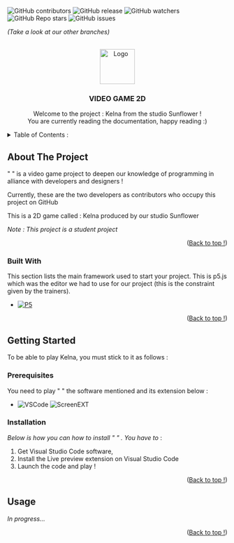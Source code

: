 <a name="readme-top"></a>

![GitHub contributors](https://img.shields.io/github/contributors/IlanOu/projet-jeu-2D?color=0d0&style=for-the-badge)
![GitHub release](https://img.shields.io/github/v/release/IlanOu/projet-jeu-2D?style=for-the-badge)
![GitHub watchers](https://img.shields.io/github/watchers/IlanOu/projet-jeu-2D?style=for-the-badge)
![GitHub Repo stars](https://img.shields.io/github/stars/IlanOu/projet-jeu-2D?color=%23fa0&style=for-the-badge)
![GitHub issues](https://img.shields.io/github/issues/IlanOu/projet-jeu-2D?style=for-the-badge)

*(Take a look at our other branches)*


<!-- LOGO -->
<br />
<div align="center">
    
  <img src="https://dejpknyizje2n.cloudfront.net/svgcustom/clipart/preview/vibrant-sunflower-sticker-30284-550x550.png" alt="Logo" width="80" height="80">

  <h3 align="center">VIDEO GAME 2D</h3>

  <p align="center">
    Welcome to the project : Kelna from the studio Sunflower !
    <br>
    You are currently reading the documentation, happy reading :)
  </p>
</div>



<!-- TABLE  -->
<details>
  <summary>Table of Contents :</summary>
  <ol>
    <li>
      <a href="#about-the-project">About The Project</a>
      <ul>
        <li><a href="#built-with">Built With</a></li>
      </ul>
    </li>
    <li>
      <a href="#getting-started">Getting Started</a>
      <ul>
        <li><a href="#prerequisites">Prerequisites</a></li>
        <li><a href="#installation">Installation</a></li>
      </ul>
    </li>
    <li><a href="#usage">Usage</a></li>
  </ol>
</details>



<!-- ABOUT THE PROJECT -->
## About The Project

<!--[![Product Name Screen Shot](images/screenshot.png)  -->

" " is a video game project to deepen our knowledge of programming in alliance with developers and designers !

Currently, these are the two developers as contributors who occupy this project on GitHub

This is a 2D game called : Kelna produced by our studio Sunflower

*Note : This project is a student project*

<p align="right">(<a href="#readme-top">Back to top !</a>)</p>



### Built With

This section lists the main framework used to start your project. This is p5.js which was the editor we had to use for our project (this is the constraint given by the trainers).

* [![P5][P5.js]][P5-url]

<p align="right">(<a href="#readme-top">Back to top !</a>)</p>



<!-- GETTING STARTED -->
## Getting Started

To be able to play Kelna, you must stick to it as follows :

### Prerequisites

You need to play " " the software mentioned and its extension below :

* ![VSCode](https://img.shields.io/badge/Visual_Studio_Code-0078D4?style=for-the-badge&logo=visual%20studio%20code&logoColor=white)
 ![ScreenEXT](https://zupimages.net/up/23/03/fri4.png)

### Installation

_Below is how you can how to install " " . You have to_ :

1. Get Visual Studio Code software,
2. Install the Live preview extension on Visual Studio Code
3. Launch the code and play !

<p align="right">(<a href="#readme-top">Back to top !</a>)</p>



<!-- USAGE EXAMPLES -->
## Usage

*In progress...*
<!-- Use this space to show useful examples of how a project can be used. Additional screenshots, code examples and demos work well in this space. You may also link to more resources. -->

<p align="right">(<a href="#readme-top">Back to top !</a>)</p>


<!--  -->
[P5.js]: https://img.shields.io/badge/p5%20js-ED225D?style=for-the-badge&logo=p5dotjs&logoColor=white
[P5-url]: https://p5js.org/
